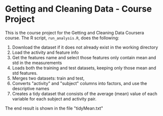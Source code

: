 # Getting and Cleaning Data - Course Project

This is the course project for the Getting and Cleaning Data Coursera course.
The R script, `run_analysis.R`, does the following:

1. Download the dataset if it does not already exist in the working directory
2. Load the activity and feature info
3. Get the features name and select those features only contain mean and std in the measurements
4. Loads both the training and test datasets, keeping only those mean and std features.
5. Merges two datasets: train and test,
6. Converts "activity" and "subject" columns into factors, and use the descriptive names
7. Creates a tidy dataset that consists of the average (mean) value of each
   variable for each subject and activity pair.

The end result is shown in the file "tidyMean.txt"

